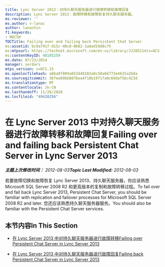 ```yaml
---
title: Lync Server 2013：对持久聊天服务器进行故障转移和故障回复
description: Lync Server 2013：故障转移和故障恢复持久聊天服务器。
ms.reviewer: ''
ms.author: v-lanac
author: lanachin
f1.keywords:
- NOCSH
TOCTitle: Failing over and failing back Persistent Chat Server
ms:assetid: bc9a791f-d15c-48c8-8682-1a8ad19d8c75
ms:mtpsurl: https://technet.microsoft.com/en-us/library/JJ205214(v=OCS.15)
ms:contentKeyID: 48185259
ms.date: 07/23/2014
manager: serdars
mtps_version: v=OCS.15
ms.openlocfilehash: a86a9f809a853d48103a8c50a04773e4625a2b8a
ms.sourcegitcommit: 36fee89bb887bea4f18b19f17a8c69daf5bc423d
ms.translationtype: MT
ms.contentlocale: zh-CN
ms.lasthandoff: 11/26/2020
ms.locfileid: "49428256"
---
```

# <a name="failing-over-and-failing-back-persistent-chat-server-in-lync-server-2013"></a><span data-ttu-id="14611-103">在 Lync Server 2013 中对持久聊天服务器进行故障转移和故障回复</span><span class="sxs-lookup"><span data-stu-id="14611-103">Failing over and failing back Persistent Chat Server in Lync Server 2013</span></span>

<div data-xmlns="http://www.w3.org/1999/xhtml">

<div class="topic" data-xmlns="http://www.w3.org/1999/xhtml" data-msxsl="urn:schemas-microsoft-com:xslt" data-cs="https://msdn.microsoft.com/">

<div data-asp="https://msdn2.microsoft.com/asp">



</div>

<div id="mainSection">

<div id="mainBody"><span data-ttu-id="14611-104">

<span> </span></span><span class="sxs-lookup"><span data-stu-id="14611-104">

<span> </span></span></span>

<span data-ttu-id="14611-105">_**主题上次修改时间：** 2012-08-03_</span><span class="sxs-lookup"><span data-stu-id="14611-105">_**Topic Last Modified:** 2012-08-03_</span></span>

<span data-ttu-id="14611-106">若要故障切换和故障恢复 Lync Server 2013、持久聊天服务器，你应该熟悉 Microsoft SQL Server 2008 R2 和更高版本的复制和故障转移过程。</span><span class="sxs-lookup"><span data-stu-id="14611-106">To fail over and fail back Lync Server 2013, Persistent Chat Server, you should be familiar with replication and failover processes for Microsoft SQL Server 2008 R2 and later.</span></span> <span data-ttu-id="14611-107">您还应该熟悉持久聊天服务器服务。</span><span class="sxs-lookup"><span data-stu-id="14611-107">You should also be familiar with the Persistent Chat Server services.</span></span>

<div>

## <a name="in-this-section"></a><span data-ttu-id="14611-108">本节内容</span><span class="sxs-lookup"><span data-stu-id="14611-108">In This Section</span></span>

  - [<span data-ttu-id="14611-109">在 Lync Server 2013 中对持久聊天服务器进行故障转移</span><span class="sxs-lookup"><span data-stu-id="14611-109">Failing over Persistent Chat Server in Lync Server 2013</span></span>](lync-server-2013-failing-over-persistent-chat-server.md)

  - [<span data-ttu-id="14611-110">在 Lync Server 2013 中对持久聊天服务器进行故障回复</span><span class="sxs-lookup"><span data-stu-id="14611-110">Failing back Persistent Chat Server in Lync Server 2013</span></span>](lync-server-2013-failing-back-persistent-chat-server.md)

<span data-ttu-id="14611-111"></div>

</div>

<span> </span>

</div>

</div>

</span><span class="sxs-lookup"><span data-stu-id="14611-111"></div>

</div>

<span> </span>

</div>

</div>

</span></span></div>

